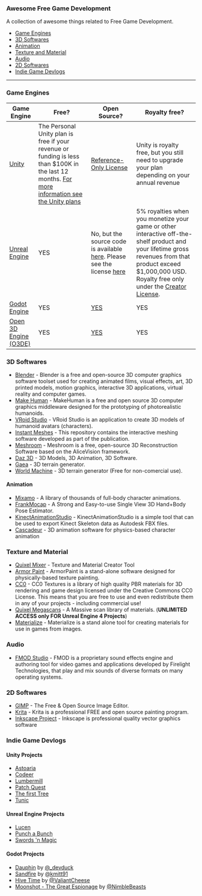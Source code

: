 ### **Awesome Free Game Development**

A collection of awesome things related to Free Game Development.

- [Game Engines](#game-engines)
- [3D Softwares](#3d-softwares)
- [Animation](#animation)
- [Texture and Material](#texture-and-material)
- [Audio](#audio)
- [2D Softwares](#2d-softwares)
- [Indie Game Devlogs](#indie-game-devlogs)

---

### Game Engines

| Game Engine                                      | Free?                                                                                                                                                                                  | Open Source?                                                                                                                                                                     | Royalty free?                                                                                                                                                                                                                                             |
|--------------------------------------------------|----------------------------------------------------------------------------------------------------------------------------------------------------------------------------------------|----------------------------------------------------------------------------------------------------------------------------------------------------------------------------------|-----------------------------------------------------------------------------------------------------------------------------------------------------------------------------------------------------------------------------------------------------------|
| [Unity](https://unity.com/)                      | The Personal Unity plan is free if your revenue or funding is less than $100K in the last 12 months. [For more information see the Unity plans](https://store.unity.com/compare-plans) | [Reference-Only License](https://github.com/Unity-Technologies/UnityCsReference)                                                                                                 | Unity is royalty free, but you still need to upgrade your plan depending on your annual revenue                                                                                                                                                           |
| [Unreal Engine](https://www.unrealengine.com)    | YES                                                                                                                                                                                    | No, but the source code is available [here](https://www.unrealengine.com/en-US/ue4-on-github). Please see the license [here](https://www.unrealengine.com/en-US/eula/publishing) | 5% royalties when you monetize your game or other interactive off-the-shelf product and your lifetime gross revenues from that product exceed $1,000,000 USD. Royalty free only under the [Creator License](https://www.unrealengine.com/en-US/download). |
| [Godot Engine](https://godotengine.org/)         | YES                                                                                                                                                                                    | [YES](https://github.com/godotengine/godot)                                                                                                                                      | YES                                                                                                                                                                                                                                                       |
| [Open 3D Engine (O3DE)](https://o3de.org/) | YES                                                                                                                                                                                    | [YES](https://github.com/o3de/o3de)         | YES                                                                                                                                                                                                                                                       |
### 3D Softwares

- [Blender](https://www.blender.org/) - Blender is a free and open-source 3D computer graphics software toolset used for creating animated films, visual effects, art, 3D printed models, motion graphics, interactive 3D applications, virtual reality and computer games.
- [Make Human](http://www.makehumancommunity.org/) - MakeHuman is a free and open source 3D computer graphics middleware designed for the prototyping of photorealistic humanoids.
- [VRoid Studio](https://vroid.com/en/studio/) - VRoid Studio is an application to create 3D models of humanoid avatars (characters).
- [Instant Meshes](https://github.com/wjakob/instant-meshes) - This repository contains the interactive meshing software developed as part of the publication.
- [Meshroom](https://alicevision.org/#meshroom) - Meshroom is a free, open-source 3D Reconstruction Software based on the AliceVision framework.
- [Daz 3D](https://www.daz3d.com/) - 3D Models, 3D Animation, 3D Software.
- [Gaea](https://quadspinner.com/) - 3D terrain generator.
- [World Machine](https://www.world-machine.com/) - 3D terrain generator (Free for non-comercial use).

#### Animation

- [Mixamo](https://www.mixamo.com/#/) - A library of thousands of full-body character animations.
- [FrankMocap](https://github.com/facebookresearch/frankmocap) - A Strong and Easy-to-use Single View 3D Hand+Body Pose Estimator.
- [KinectAnimationStudio](https://marcojrfurtado.github.io/KinectAnimationStudio/) - KinectAnimationStudio is a simple tool that can be used to export Kinect Skeleton data as Autodesk FBX files.
- [Cascadeur](https://cascadeur.com/) - 3D animation software for physics-based character animation


### Texture and Material

- [Quixel Mixer](https://quixel.com/mixer) - Texture and Material Creator Tool
- [Armor Paint](https://armorpaint.org/) - ArmorPaint is a stand-alone software designed for physically-based texture painting.
- [CC0](https://cc0textures.com/) - CC0 Textures is a library of high quality PBR materials for 3D rendering and game design licensed under the Creative Commons CC0 License. This means that you are free to use and even redistribute them in any of your projects - including commercial use!
- [Quixel Megascans](https://quixel.com/megascans/) - A Massive scan library of materials. (**UNLIMITED ACCESS only FOR Unreal Engine 4 Projects**)
- [Materialize](http://www.boundingboxsoftware.com/materialize/) - Materialize is a stand alone tool for creating materials for use in games from images.


### Audio

- [FMOD Studio](https://www.fmod.com/) - FMOD is a proprietary sound effects engine and authoring tool for video games and applications developed by Firelight Technologies, that play and mix sounds of diverse formats on many operating systems.


### 2D Softwares

- [GIMP](https://www.gimp.org/) - The Free & Open Source Image Editor.
- [Krita](https://krita.org/en/) - Krita is a professional FREE and open source painting program.
- [Inkscape Project](https://inkscape.org/) - Inkscape is professional quality vector graphics software

### Indie Game Devlogs

#### Unity Projects
- [Astoaria](https://www.youtube.com/channel/UCdb9bWTIVqHDIcs0oGw__fw)
- [Codeer](https://www.youtube.com/channel/UCtUeziXLa_x3vvdzUinqE8w)
- [Lumbermill](https://www.youtube.com/channel/UCYU6BO_VdYnzeQEOS_kSBWA)
- [Patch Quest](https://www.youtube.com/channel/UCxdyC7_ZoTzeJqIZHsmAy9Q)
- [The first Tree](https://www.youtube.com/watch?v=Y3Rs1z7it5M)
- [Tunic](https://www.youtube.com/user/dice001)

#### Unreal Engine Projects
- [Lucen](https://www.youtube.com/channel/UCMCjGkbqKVkjJN2sVWocz0w)
- [Punch a Bunch](https://www.youtube.com/c/Pontypants/featured)
- [Swords 'n Magic](https://www.youtube.com/channel/UCqRbKsCslbkBawq_I1OrFbA)

#### Godot Projects
- [Dauphin](https://www.youtube.com/c/DevDuck/videos) by [@_devduck](https://twitter.com/_devduck)
- [Sandfire](https://www.youtube.com/channel/UCbf7bKRX6aTr1Tix1nTJo1Q/videos) by [@kmitt91](https://twitter.com/kmitt91)
- [Hive Time](https://www.youtube.com/user/twolofbees) by [@ValiantCheese](https://twitter.com/ValiantCheese)
- [Moonshot - The Great Espionage](https://store.steampowered.com/news/app/1492610) by [@NimbleBeasts](https://twitter.com/NimbleBeasts)

